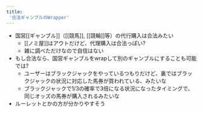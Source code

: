 ```yaml
---
title:
 '合法ギャンブルのWrapper'
---
```


- 国営[[ギャンブル]]（[[競馬]], [[競輪]]等）の代行購入は合法みたい
    - [[ノミ屋]]はアウトだけど、代理購入は合法っぽい?
    - 雑に調べただけなので自信はない
- もし合法なら、国営ギャンブルをwrapして別のギャンブルにすることも可能では?
    - ユーザーはブラックジャックをやっているつもりだけど、裏ではブラックジャックの状況に対応した馬券が買われている、みたいな
    - ブラックジャックで1/3の確率で3倍になる状況になったタイミングで、同じオッズの馬券が購入されるみたいな
- ルーレットとかの方が分かりやすそう
